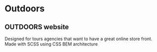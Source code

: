 # Outdoors

## OUTDOORS website

Designed for tours agencies that want to have a great online store front. Made with SCSS using CSS BEM architecture

